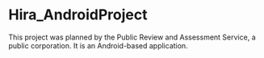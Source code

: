 # Hira_AndroidProject
This project was planned by the Public Review and Assessment Service, a public corporation. It is an Android-based application.
